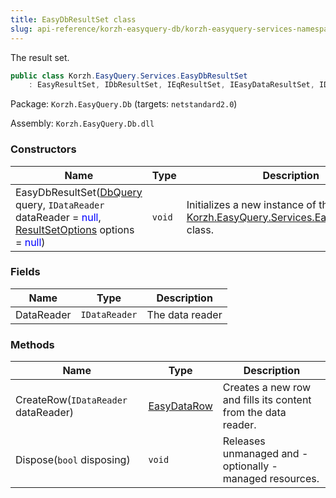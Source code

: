 ```yaml
---
title: EasyDbResultSet class
slug: api-reference/korzh-easyquery-db/korzh-easyquery-services-namespace/easydbresultset-class
---
```

The result set.
```csharp
public class Korzh.EasyQuery.Services.EasyDbResultSet
    : EasyResultSet, IDbResultSet, IEqResultSet, IEasyDataResultSet, IDisposable

```
Package: `Korzh.EasyQuery.Db` (targets: `netstandard2.0`)

Assembly: `Korzh.EasyQuery.Db.dll`

### Constructors

| Name | Type | Description | 
| --- | --- | --- | 
| EasyDbResultSet([DbQuery](/api-reference/korzh-easyquery-db/korzh-easyquery-db-namespace/dbquery-class) query, `IDataReader` dataReader = <span style='color: blue'>null</span>, [ResultSetOptions](/api-reference/korzh-easyquery/korzh-easyquery-services-namespace/resultsetoptions-class) options = <span style='color: blue'>null</span>) | `void` | Initializes a new instance of the [Korzh.EasyQuery.Services.EasyDbResultSet](/api-reference/korzh-easyquery-db/korzh-easyquery-services-namespace/easydbresultset-class) class. | 


### Fields

| Name | Type | Description | 
| --- | --- | --- | 
| DataReader | `IDataReader` | The data reader | 


### Methods

| Name | Type | Description | 
| --- | --- | --- | 
| CreateRow(`IDataReader` dataReader) | [EasyDataRow](/api-reference/easydata-core/easydata-namespace/easydatarow-class) | Creates a new row and fills its content from the data reader. | 
| Dispose(`bool` disposing) | `void` | Releases unmanaged and - optionally - managed resources. |